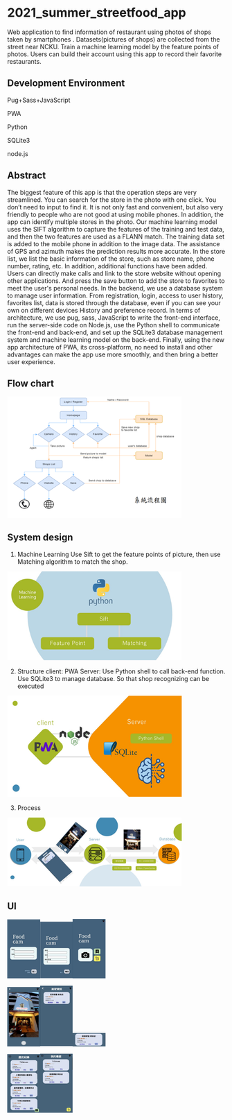 # 2021_summer_streetfood_app
Web application to find information of restaurant using photos of shops taken by smartphones . Datasets(pictures of shops) are collected from the street near NCKU. Train a machine learning model by the feature points of photos. Users can build their account using this app to record their favorite restaurants.

## Development Environment
Pug+Sass+JavaScript

PWA

Python

SQLite3

node.js
## Abstract
The biggest feature of this app is that the operation steps are very streamlined. You can search for the store in the photo with one click. You don’t need to input to find it. It is not only fast and convenient, but also very friendly to people who are not good at using mobile phones.
In addition, the app can identify multiple stores in the photo. Our machine learning model uses the SIFT algorithm to capture the features of the training and test data, and then the two features are used as a FLANN match. The training data set is added to the mobile phone in addition to the image data. The assistance of GPS and azimuth makes the prediction results more accurate.
In the store list, we list the basic information of the store, such as store name, phone number, rating, etc. In addition, additional functions have been added. Users can directly make calls and link to the store website without opening other applications. And press the save button to add the store to favorites to meet the user's personal needs.
In the backend, we use a database system to manage user information. From registration, login, access to user history, favorites list, data is stored through the database, even if you can see your own on different devices History and preference record.
In terms of architecture, we use pug, sass, JavaScript to write the front-end interface, run the server-side code on Node.js, use the Python shell to communicate the front-end and back-end, and set up the SQLite3 database management system and machine learning model on the back-end. Finally, using the new app architecture of PWA, its cross-platform, no need to install and other advantages can make the app use more smoothly, and then bring a better user experience.
## Flow chart
<img src=./demo/1.png width=80% />

## System design
1. Machine Learning
  Use Sift to get the feature points of picture, then use Matching algorithm to match the shop.

<img src=./demo/2.png width=80% />

2. Structure
  client: PWA
  Server: Use Python shell to call back-end function. Use SQLite3 to manage database. So that shop             recognizing can be executed
  
<img src=./demo/3.png width=80% />

3. Process

<img src=./demo/4.png width=80% />

## UI

<img src=./demo/5.png width=15% /><img src=./demo/6.png width=15% /><img src=./demo/7.png width=15% />

<img src=./demo/8.png width=15% /><img src=./demo/9.png width=15% /><img src=./demo/10.png width=15% />

<img src=./demo/11.png width=15% /><img src=./demo/12.png width=15% />
